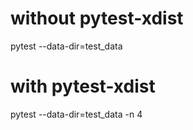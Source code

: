 # without pytest-xdist 
pytest --data-dir=test_data 

# with pytest-xdist
pytest --data-dir=test_data -n 4
